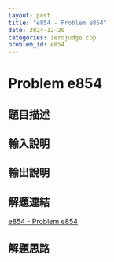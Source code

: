 ```yaml
---
layout: post
title: "e854 - Problem e854"
date: 2024-12-20
categories: zerojudge cpp
problem_id: e854
---
```


# Problem e854

## 題目描述



## 輸入說明



## 輸出說明



## 解題連結

[e854 - Problem e854](https://zerojudge.tw/ShowProblem?problemid=e854)

## 解題思路


